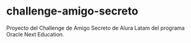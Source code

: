 # challenge-amigo-secreto
Proyecto del Challenge de Amigo Secreto de Alura Latam del programa Oracle Next Education.
